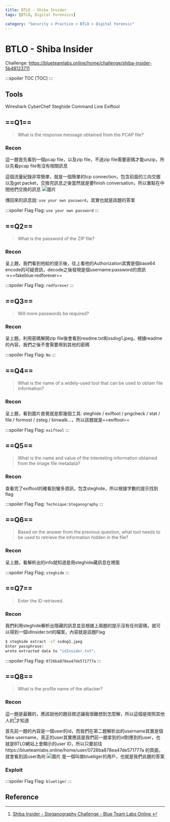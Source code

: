 ```yaml
---
title: BTLO - Shiba Insider
tags: [BTLO, Digital Forensics]

category: "Security > Practice > BTLO > Digital Forensic"
---
```


# BTLO - Shiba Insider
Challenge: https://blueteamlabs.online/home/challenge/shiba-insider-5b48123711

:::spoiler TOC
[TOC]
:::

## Tools
Wireshark
CyberChef
Steghide
Command Line
Exiftool 

## ==Q1==
> What is the response message obtained from the PCAP file?
### Recon
這一題首先看到一個pcap file，以及zip file，不過zip file需要密碼才能unzip，所以先看pcap file有沒有相關訊息

這個流量紀錄非常簡單，就是一個簡單的tcp connection，包含前面的三向交握以及get packet，交換完訊息之後當然就是要finish conversation，所以重點在中間他們交換的訊息
![圖片](https://hackmd.io/_uploads/S1rZCIpPT.png)

傳回來的訊息說: `use your own password`，其實也就是該題的答案

:::spoiler Flag
Flag: `use your own password`
:::
## ==Q2==
> What is the password of the ZIP file?
### Recon
呈上題，我們看到他給的提示後，往上看他的Authorization其實是個base64 encode的可疑資訊，decode之後發現是個username:password的資訊→==fakeblue:redforever==

:::spoiler Flag
Flag: `redforever`
:::
## ==Q3==
> Will more passwords be required?
### Recon
呈上題，利用密碼解開zip file後會看到readme.txt和ssdog1.jpeg，根據readme的內容，我們之後不會需要用到其他的密碼

:::spoiler Flag
Flag: `No`
:::
## ==Q4==
> What is the name of a widely-used tool that can be used to obtain file information?
### Recon
呈上題，看到圖片直覺就是那幾個工具: steghide / exiftool / pngcheck / stat / file / formost / zsteg / binwalk...，所以該題就是==exiftool==

:::spoiler Flag
Flag: `exiftool`
:::
## ==Q5==
> What is the name and value of the interesting information obtained from the image file metadata?
### Recon
查看完了exiftool的確看到蠻多資訊，包含steghide，所以根據字數的提示找到flag

:::spoiler Flag
Flag: `Technique:Steganography`
:::
## ==Q6==
> Based on the answer from the previous question, what tool needs to be used to retrieve the information hidden in the file?
### Recon
呈上題，看解析出的info就知道是用steghide藏訊息在裡面

:::spoiler Flag
Flag: `steghide`
:::
## ==Q7==
> Enter the ID retrieved.
### Recon
我們利用steghide解析出隱藏的訊息並且根據上兩題的提示沒有任何密碼，就可以得到一個idInsider.txt的檔案，內容就是該題Flag
```bash
$ steghide extract -sf ssdog1.jpeg
Enter passphrase:
wrote extracted data to "idInsider.txt".
```

:::spoiler Flag
Flag: `0726ba878ea47de571777a`
:::
## ==Q8==
> What is the profile name of the attacker?
### Recon
這一題是最難的，應該說他的題目敘述讓我很難想到怎麼解，所以這個是按照其他人的[^wp]才知道

首先前一題的內容是一個user的id，而我們在第二題解析出的username其實是個fake username，真正的user其實應該是我們前一題拿到的id對應到的user，也就是BTLO網站上會顯示的user ID，所以只要前往https://blueteamlabs.online/home/user/0726ba878ea47de571777a 的頁面，就會看到該user為何
![圖片](https://hackmd.io/_uploads/BykebvTva.png)
是一個叫做bluetiger的用戶，也就是我們此題的答案
### Exploit
:::spoiler Flag
Flag: `bluetiger`
:::
## Reference
[^wp]:[ Shiba Insider - Steganography Challenge - Blue Team Labs Online ](https://youtu.be/Ij5954djG3o?si=0woTtMAfv36SlHZe)